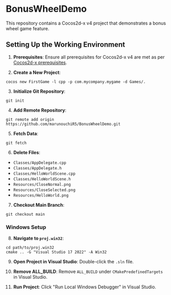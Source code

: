 # BonusWheelDemo

This repository contains a Cocos2d-x v4 project that demonstrates a bonus wheel game feature.

## Setting Up the Working Environment

1. **Prerequisites**: Ensure all prerequisites for Cocos2d-x v4 are met as per [Cocos2d-x prerequisites](https://docs.cocos2d-x.org/cocos2d-x/v4/en/installation/prerequisites.html).

2. **Create a New Project**:
```
cocos new FirstGame -l cpp -p com.mycompany.mygame -d Games/.
```


3. **Initialize Git Repository**:
```
git init
```

4. **Add Remote Repository**:
```
git remote add origin https://github.com/marunouchiR5/BonusWheelDemo.git
```

5. **Fetch Data**:
```
git fetch
```

6. **Delete Files**:
- `Classes/AppDelegate.cpp`
- `Classes/AppDelegate.h`
- `Classes/HelloWorldScene.cpp`
- `Classes/HelloWorldScene.h`
- `Resources/CloseNormal.png`
- `Resources/CloseSelected.png`
- `Resources/HelloWorld.png`

7. **Checkout Main Branch**:
```
git checkout main
```

### Windows Setup

8. **Navigate to `proj.win32`**:
```
cd path/to/proj.win32
cmake .. -G "Visual Studio 17 2022" -A Win32
```

9. **Open Project in Visual Studio**:
Double-click the `.sln` file.

10. **Remove ALL_BUILD**:
Remove `ALL_BUILD` under `CMakePredefinedTargets` in Visual Studio.

11. **Run Project**:
Click "Run Local Windows Debugger" in Visual Studio.




